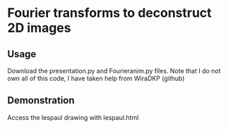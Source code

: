 # Fourier transforms to deconstruct 2D images
## Usage
Download the presentation.py and Fourieranim.py files. Note that I do not own all of this code, I have taken help from WiraDKP (github)

## Demonstration
Access the lespaul drawing with lespaul.html
